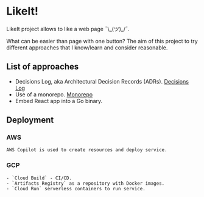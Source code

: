 # LikeIt!

LikeIt project allows to like a web page ¯\\\_(ツ)_/¯.

What can be easier than page with one button? The aim of this project to try different approaches that I know/learn and consider reasonable.

## List of approaches

- Decisions Log, aka Architectural Decision Records (ADRs). [Decisions Log](docs/decisions/0001-decisions-log.md)
- Use of a monorepo. [Monorepo](docs/decisions/0002-monorepo.md)
- Embed React app into a Go binary.

## Deployment

### AWS
    AWS Copilot is used to create resources and deploy service.

### GCP
    - `Cloud Build` - CI/CD.
    - `Artifacts Registry` as a repository with Docker images.
    - `Cloud Run` serverless containers to run service.
